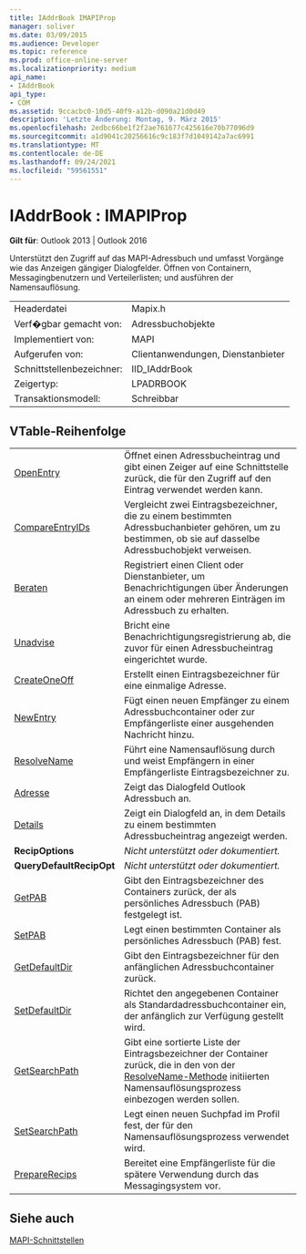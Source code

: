 ```yaml
---
title: IAddrBook IMAPIProp
manager: soliver
ms.date: 03/09/2015
ms.audience: Developer
ms.topic: reference
ms.prod: office-online-server
ms.localizationpriority: medium
api_name:
- IAddrBook
api_type:
- COM
ms.assetid: 9ccacbc0-10d5-40f9-a12b-d090a21d0d49
description: 'Letzte Änderung: Montag, 9. März 2015'
ms.openlocfilehash: 2edbc66be1f2f2ae761677c425616e70b77096d9
ms.sourcegitcommit: a1d9041c20256616c9c183f7d1049142a7ac6991
ms.translationtype: MT
ms.contentlocale: de-DE
ms.lasthandoff: 09/24/2021
ms.locfileid: "59561551"
---
```

# <a name="iaddrbook--imapiprop"></a>IAddrBook : IMAPIProp

  
  
**Gilt für**: Outlook 2013 | Outlook 2016 
  
Unterstützt den Zugriff auf das MAPI-Adressbuch und umfasst Vorgänge wie das Anzeigen gängiger Dialogfelder. Öffnen von Containern, Messagingbenutzern und Verteilerlisten; und ausführen der Namensauflösung.
  
|||
|:-----|:-----|
|Headerdatei  <br/> |Mapix.h  <br/> |
|Verf�gbar gemacht von:  <br/> |Adressbuchobjekte  <br/> |
|Implementiert von:  <br/> |MAPI  <br/> |
|Aufgerufen von:  <br/> |Clientanwendungen, Dienstanbieter  <br/> |
|Schnittstellenbezeichner:  <br/> |IID_IAddrBook  <br/> |
|Zeigertyp:  <br/> |LPADRBOOK  <br/> |
|Transaktionsmodell:  <br/> |Schreibbar  <br/> |
   
## <a name="vtable-order"></a>VTable-Reihenfolge

|||
|:-----|:-----|
|[OpenEntry](iaddrbook-openentry.md) <br/> |Öffnet einen Adressbucheintrag und gibt einen Zeiger auf eine Schnittstelle zurück, die für den Zugriff auf den Eintrag verwendet werden kann.  <br/> |
|[CompareEntryIDs](iaddrbook-compareentryids.md) <br/> |Vergleicht zwei Eintragsbezeichner, die zu einem bestimmten Adressbuchanbieter gehören, um zu bestimmen, ob sie auf dasselbe Adressbuchobjekt verweisen.  <br/> |
|[Beraten](iaddrbook-advise.md) <br/> |Registriert einen Client oder Dienstanbieter, um Benachrichtigungen über Änderungen an einem oder mehreren Einträgen im Adressbuch zu erhalten.  <br/> |
|[Unadvise](iaddrbook-unadvise.md) <br/> |Bricht eine Benachrichtigungsregistrierung ab, die zuvor für einen Adressbucheintrag eingerichtet wurde.  <br/> |
|[CreateOneOff](iaddrbook-createoneoff.md) <br/> |Erstellt einen Eintragsbezeichner für eine einmalige Adresse.  <br/> |
|[NewEntry](iaddrbook-newentry.md) <br/> |Fügt einen neuen Empfänger zu einem Adressbuchcontainer oder zur Empfängerliste einer ausgehenden Nachricht hinzu.  <br/> |
|[ResolveName](iaddrbook-resolvename.md) <br/> |Führt eine Namensauflösung durch und weist Empfängern in einer Empfängerliste Eintragsbezeichner zu.  <br/> |
|[Adresse](iaddrbook-address.md) <br/> |Zeigt das Dialogfeld Outlook Adressbuch an.  <br/> |
|[Details](iaddrbook-details.md) <br/> |Zeigt ein Dialogfeld an, in dem Details zu einem bestimmten Adressbucheintrag angezeigt werden.  <br/> |
|**RecipOptions** <br/> | *Nicht unterstützt oder dokumentiert.*  <br/> |
|**QueryDefaultRecipOpt** <br/> | *Nicht unterstützt oder dokumentiert.*  <br/> |
|[GetPAB](iaddrbook-getpab.md) <br/> |Gibt den Eintragsbezeichner des Containers zurück, der als persönliches Adressbuch (PAB) festgelegt ist.  <br/> |
|[SetPAB](iaddrbook-setpab.md) <br/> |Legt einen bestimmten Container als persönliches Adressbuch (PAB) fest.  <br/> |
|[GetDefaultDir](iaddrbook-getdefaultdir.md) <br/> |Gibt den Eintragsbezeichner für den anfänglichen Adressbuchcontainer zurück.  <br/> |
|[SetDefaultDir](iaddrbook-setdefaultdir.md) <br/> |Richtet den angegebenen Container als Standardadressbuchcontainer ein, der anfänglich zur Verfügung gestellt wird.  <br/> |
|[GetSearchPath](iaddrbook-getsearchpath.md) <br/> |Gibt eine sortierte Liste der Eintragsbezeichner der Container zurück, die in den von der [ResolveName-Methode](iaddrbook-resolvename.md) initiierten Namensauflösungsprozess einbezogen werden sollen.  <br/> |
|[SetSearchPath](iaddrbook-setsearchpath.md) <br/> |Legt einen neuen Suchpfad im Profil fest, der für den Namensauflösungsprozess verwendet wird.  <br/> |
|[PrepareRecips](iaddrbook-preparerecips.md) <br/> |Bereitet eine Empfängerliste für die spätere Verwendung durch das Messagingsystem vor.  <br/> |
   
## <a name="see-also"></a>Siehe auch



[MAPI-Schnittstellen](mapi-interfaces.md)

